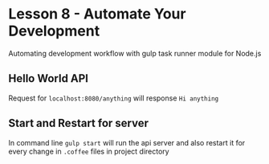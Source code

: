 # Lesson 8 - Automate Your Development
Automating development workflow with gulp task runner module for Node.js

## Hello World API
Request for `localhost:8080/anything` will response `Hi anything`

## Start and Restart for server
In command line `gulp start` will run the api server and also restart it for every change in `.coffee` files in project directory

